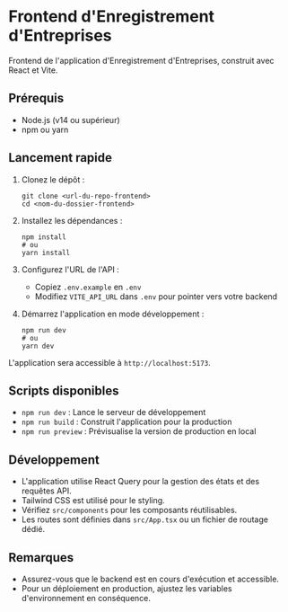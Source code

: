 # Frontend d'Enregistrement d'Entreprises

Frontend de l'application d'Enregistrement d'Entreprises, construit avec React et Vite.

## Prérequis

- Node.js (v14 ou supérieur)
- npm ou yarn

## Lancement rapide

1. Clonez le dépôt :
   ```
   git clone <url-du-repo-frontend>
   cd <nom-du-dossier-frontend>
   ```

2. Installez les dépendances :
   ```
   npm install
   # ou
   yarn install
   ```

3. Configurez l'URL de l'API :
   - Copiez `.env.example` en `.env`
   - Modifiez `VITE_API_URL` dans `.env` pour pointer vers votre backend

4. Démarrez l'application en mode développement :
   ```
   npm run dev
   # ou
   yarn dev
   ```

L'application sera accessible à `http://localhost:5173`.

## Scripts disponibles

- `npm run dev` : Lance le serveur de développement
- `npm run build` : Construit l'application pour la production
- `npm run preview` : Prévisualise la version de production en local

## Développement

- L'application utilise React Query pour la gestion des états et des requêtes API.
- Tailwind CSS est utilisé pour le styling.
- Vérifiez `src/components` pour les composants réutilisables.
- Les routes sont définies dans `src/App.tsx` ou un fichier de routage dédié.

## Remarques

- Assurez-vous que le backend est en cours d'exécution et accessible.
- Pour un déploiement en production, ajustez les variables d'environnement en conséquence.
